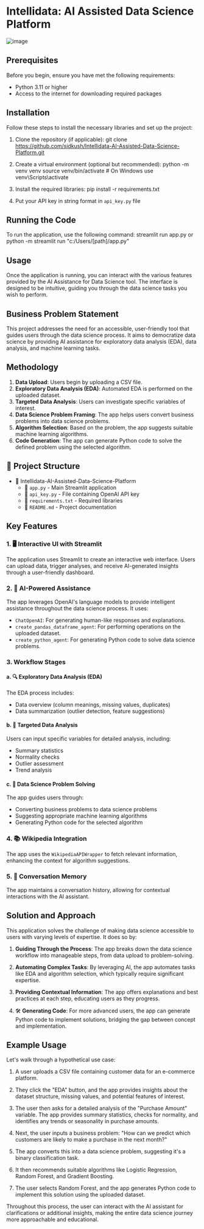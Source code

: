 # Intellidata: AI Assisted Data Science Platform
![image](https://github.com/user-attachments/assets/60f9924a-8641-470a-8379-aa698869ec88)

## Prerequisites

Before you begin, ensure you have met the following requirements:

- Python 3.11 or higher
- Access to the internet for downloading required packages

## Installation

Follow these steps to install the necessary libraries and set up the project:

1. Clone the repository (if applicable):
git clone https://github.com/sidkush/Intellidata-AI-Assisted-Data-Science-Platform.git

2. Create a virtual environment (optional but recommended):
python -m venv venv
source venv/bin/activate # On Windows use venv\Scripts\activate

3. Install the required libraries:
pip install -r requirements.txt

4. Put your API key in string format in `api_key.py` file

## Running the Code

To run the application, use the following command:
streamlit run app.py
or python -m streamlit run "c:/Users/[path]/app.py"

## Usage

Once the application is running, you can interact with the various features provided by the AI Assistance for Data Science tool. The interface is designed to be intuitive, guiding you through the data science tasks you wish to perform.

## Business Problem Statement

This project addresses the need for an accessible, user-friendly tool that guides users through the data science process. It aims to democratize data science by providing AI assistance for exploratory data analysis (EDA), data analysis, and machine learning tasks.

## Methodology

1. **Data Upload**: Users begin by uploading a CSV file.
2. **Exploratory Data Analysis (EDA)**: Automated EDA is performed on the uploaded dataset.
3. **Targeted Data Analysis**: Users can investigate specific variables of interest.
4. **Data Science Problem Framing**: The app helps users convert business problems into data science problems.
5. **Algorithm Selection**: Based on the problem, the app suggests suitable machine learning algorithms.
6. **Code Generation**: The app can generate Python code to solve the defined problem using the selected algorithm.

## 📁 Project Structure

- 📂 Intellidata-AI-Assisted-Data-Science-Platform
  - 📄 `app.py` - Main Streamlit application
  - 📄 `api_key.py` - File containing OpenAI API key
  - 📄 `requirements.txt` - Required libraries
  - 📄 `README.md` - Project documentation

## Key Features

### 1. 🖥️ Interactive UI with Streamlit

The application uses Streamlit to create an interactive web interface. Users can upload data, trigger analyses, and receive AI-generated insights through a user-friendly dashboard.

### 2. 🤖 AI-Powered Assistance

The app leverages OpenAI's language models to provide intelligent assistance throughout the data science process. It uses:

- `ChatOpenAI`: For generating human-like responses and explanations.
- `create_pandas_dataframe_agent`: For performing operations on the uploaded dataset.
- `create_python_agent`: For generating Python code to solve data science problems.

### 3. Workflow Stages

#### a. 🔍 Exploratory Data Analysis (EDA)

The EDA process includes:
- Data overview (column meanings, missing values, duplicates)
- Data summarization (outlier detection, feature suggestions)

#### b. 🎯 Targeted Data Analysis

Users can input specific variables for detailed analysis, including:
- Summary statistics
- Normality checks
- Outlier assessment
- Trend analysis

#### c. 🧠 Data Science Problem Solving

The app guides users through:
- Converting business problems to data science problems
- Suggesting appropriate machine learning algorithms
- Generating Python code for the selected algorithm

### 4. 📚 Wikipedia Integration

The app uses the `WikipediaAPIWrapper` to fetch relevant information, enhancing the context for algorithm suggestions.

### 5. 💬 Conversation Memory

The app maintains a conversation history, allowing for contextual interactions with the AI assistant.

## Solution and Approach

This application solves the challenge of making data science accessible to users with varying levels of expertise. It does so by:

1. **Guiding Through the Process**: The app breaks down the data science workflow into manageable steps, from data upload to problem-solving.

2. **Automating Complex Tasks**: By leveraging AI, the app automates tasks like EDA and algorithm selection, which typically require significant expertise.

3. **Providing Contextual Information**: The app offers explanations and best practices at each step, educating users as they progress.

4. 🛠️ **Generating Code**: For more advanced users, the app can generate Python code to implement solutions, bridging the gap between concept and implementation.

## Example Usage

Let's walk through a hypothetical use case:

1. A user uploads a CSV file containing customer data for an e-commerce platform.

2. They click the "EDA" button, and the app provides insights about the dataset structure, missing values, and potential features of interest.

3. The user then asks for a detailed analysis of the "Purchase Amount" variable. The app provides summary statistics, checks for normality, and identifies any trends or seasonality in purchase amounts.

4. Next, the user inputs a business problem: "How can we predict which customers are likely to make a purchase in the next month?"

5. The app converts this into a data science problem, suggesting it's a binary classification task.

6. It then recommends suitable algorithms like Logistic Regression, Random Forest, and Gradient Boosting.

7. The user selects Random Forest, and the app generates Python code to implement this solution using the uploaded dataset.

Throughout this process, the user can interact with the AI assistant for clarifications or additional insights, making the entire data science journey more approachable and educational.
